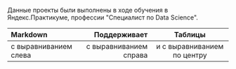 Данные проекты были выполнены в ходе обучения в Яндекс.Практикуме, профессии "Специалист по Data Science".

| Markdown | Поддерживает | Таблицы |
| :-------------------- | ---------------------: |:---------------------------:|
| с выравниванием слева | с выравниванием справа | и с выравниванием по центру |
